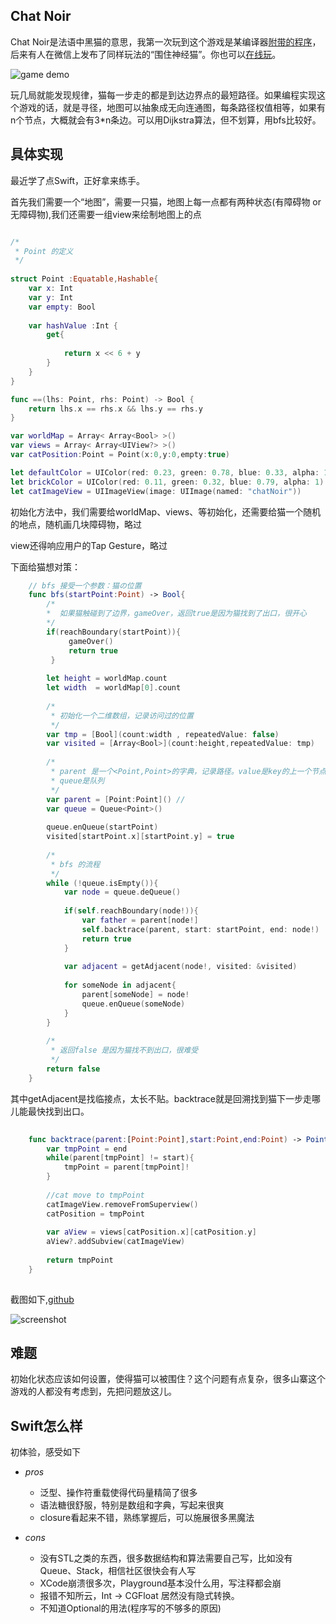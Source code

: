 
## Chat Noir

Chat Noir是法语中黑猫的意思，我第一次玩到这个游戏是某编译器[附带的程序](http://docs.racket-lang.org/games/chat-noir.html)，后来有人在微信上发布了同样玩法的“围住神经猫”。你也可以[在线玩](http://www.silvergames.com/circle-the-cat)。

![game demo](http://sae-gif.qiniudn.com/chat_noir_demo.png) 


玩几局就能发现规律，猫每一步走的都是到达边界点的最短路径。如果编程实现这个游戏的话，就是寻径，地图可以抽象成无向连通图，每条路径权值相等，如果有n个节点，大概就会有3*n条边。可以用Dijkstra算法，但不划算，用bfs比较好。

## 具体实现

最近学了点Swift，正好拿来练手。

首先我们需要一个“地图”，需要一只猫，地图上每一点都有两种状态(有障碍物 or 无障碍物),我们还需要一组view来绘制地图上的点

```swift

/*
 * Point 的定义
 */
 
struct Point :Equatable,Hashable{
    var x: Int
    var y: Int
    var empty: Bool
    
    var hashValue :Int {
        get{
            
            return x << 6 + y
        }
    }
}

func ==(lhs: Point, rhs: Point) -> Bool {
    return lhs.x == rhs.x && lhs.y == rhs.y
}

var worldMap = Array< Array<Bool> >()
var views = Array< Array<UIView?> >()
var catPosition:Point = Point(x:0,y:0,empty:true)

let defaultColor = UIColor(red: 0.23, green: 0.78, blue: 0.33, alpha: 1)
let brickColor = UIColor(red: 0.11, green: 0.32, blue: 0.79, alpha: 1)
let catImageView = UIImageView(image: UIImage(named: "chatNoir"))

```

初始化方法中，我们需要给worldMap、views、等初始化，还需要给猫一个随机的地点，随机画几块障碍物，略过

view还得响应用户的Tap Gesture，略过

下面给猫想对策：

```swift
	// bfs 接受一个参数：猫の位置
	func bfs(startPoint:Point) -> Bool{
		/*
		*  如果猫触碰到了边界，gameOver，返回true是因为猫找到了出口，很开心
		*/
		if(reachBoundary(startPoint)){
			 gameOver()
			 return true
		 }
       
        let height = worldMap.count
        let width  = worldMap[0].count
        
		/*
		 * 初始化一个二维数组，记录访问过的位置
		 */
        var tmp = [Bool](count:width , repeatedValue: false)
        var visited = [Array<Bool>](count:height,repeatedValue: tmp)
        
		/*
		 * parent 是一个<Point,Point>的字典，记录路径。value是key的上一个节点
		 * queue是队列
	     */
        var parent = [Point:Point]() //
        var queue = Queue<Point>()
        
        queue.enQueue(startPoint)
        visited[startPoint.x][startPoint.y] = true
        
		/*
		 * bfs 的流程
		 */
        while (!queue.isEmpty()){
            var node = queue.deQueue()
            
            if(self.reachBoundary(node!)){
                var father = parent[node!]
                self.backtrace(parent, start: startPoint, end: node!)
                return true
            }
        
            var adjacent = getAdjacent(node!, visited: &visited)
            
            for someNode in adjacent{
                parent[someNode] = node!
                queue.enQueue(someNode)
            }
        }
		
		/*
		 * 返回false 是因为猫找不到出口，很难受
		 */
        return false
    }

```

其中getAdjacent是找临接点，太长不贴。backtrace就是回溯找到猫下一步走哪儿能最快找到出口。

```swift
	
	func backtrace(parent:[Point:Point],start:Point,end:Point) -> Point {
        var tmpPoint = end
        while(parent[tmpPoint] != start){
            tmpPoint = parent[tmpPoint]!
        }
		
        //cat move to tmpPoint
        catImageView.removeFromSuperview()
        catPosition = tmpPoint
        
        var aView = views[catPosition.x][catPosition.y]
        aView?.addSubview(catImageView)
        
        return tmpPoint
    }
	
```

截图如下,[github](https://github.com/RRanddom/ChatNoir)

![screenshot](http://sae-gif.qiniudn.com/game_screen_shot.png)

## 难题

初始化状态应该如何设置，使得猫可以被围住？这个问题有点复杂，很多山寨这个游戏的人都没有考虑到，先把问题放这儿。

## Swift怎么样

初体验，感受如下

* _pros_
	* 泛型、操作符重载使得代码量精简了很多
	* 语法糖很舒服，特别是数组和字典，写起来很爽
	* closure看起来不错，熟练掌握后，可以施展很多黑魔法

* _cons_
	* 没有STL之类的东西，很多数据结构和算法需要自己写，比如没有Queue、Stack，相信社区很快会有人写
	* XCode崩溃很多次，Playground基本没什么用，写注释都会崩
	* 报错不知所云，Int -> CGFloat 居然没有隐式转换。
	* 不知道Optional的用法(程序写的不够多的原因)

